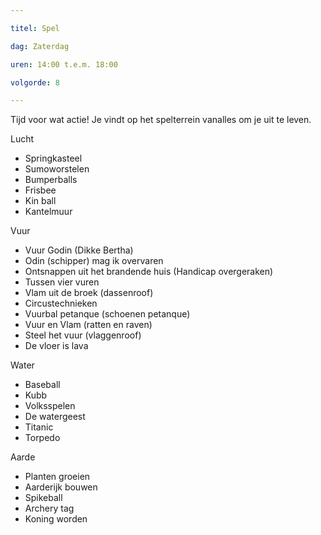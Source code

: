 ```yaml
---

titel: Spel

dag: Zaterdag

uren: 14:00 t.e.m. 18:00

volgorde: 8

---
```


Tijd voor wat actie! Je vindt op het spelterrein vanalles om je uit te leven.  

Lucht
-	Springkasteel
-	Sumoworstelen
-	Bumperballs
-	Frisbee
-	Kin ball
-	Kantelmuur

Vuur
-	Vuur Godin (Dikke Bertha)
-	Odin (schipper) mag ik overvaren
-	Ontsnappen uit het brandende huis (Handicap overgeraken)
-	Tussen vier vuren
-	Vlam uit de broek (dassenroof)
-	Circustechnieken
-	Vuurbal petanque (schoenen petanque)
-	Vuur en Vlam (ratten en raven)
-	Steel het vuur (vlaggenroof)
-	De vloer is lava

Water
-	Baseball
-	Kubb
-	Volksspelen
-	De watergeest
-	Titanic
-	Torpedo

Aarde
-	Planten groeien
-	Aarderijk bouwen
-	Spikeball
-	Archery tag
-	Koning worden

